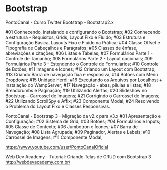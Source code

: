 # Bootstrap

PontoCanal - Curso Twitter Bootstrap - Bootstrap2.x

#01 Conhecendo, instalando e configurando o Bootstrap;
#02 Conhecendo a estrutura - Requisitos, Grids, Layout Fixo e Fluido; 
#03 Estrutura e Configuração Básica, Layouts Fixo e Fluido na Prática;
#04 Classe Offset e Tipografia de Cabeçalhos e Parágrafos;
#05 Classes de ênfase, abreviações e citações;
#06 Listas e Tabelas;
#07 Formulários Parte 1 - Controle de Tamanho;
#08 Formulários Parte 2 - Layout opcionais;
#09 Formulários Parte 3 - Estendendo o Controle de Formulários;
#10 Controle de Botões;
#11 Imagens e Ícones;
#12 Criando um Layout com Bootstrap;
#13 Criando Barra de navegação fixa e responsiva;
#14 Botões com Menu Dropdown;
#15 Unidade Herói;
#16 Executando os Arquivos por Localhost + Instalação do WampServer;
#17 Navegação - abas, pílulas e listas;
#18 Breadcrumbs e Paginação;
#19 Utilizando Alertas;
#20 Slideshow no Bootstrap - Carrossel de Imagens;
#21 Corrigindo o Carrossel de Imagens;
#22 Utilizando ScrollSpy e Affix;
#23 Componente Modal;
#24 Resolvendo o Problema do Layout Fixo e Classes Responsivas. 


PontoCanal - Bootstrap 3 - Migração da v2.x para v3.x
#01 Apresentação e Configuração;
#02 Sistema de Grid;
#03 Botões;
#04 Formulários e Inputs;
#05 Classe de Contexto;
#06 Jumbotron e Ícones;
#07 Barra de Navegação;
#08 Lista Agrupada;
#09 Paginador, Alertas e Labels;
#10 Carrossel de Imagens;
#11 Componente Modal;

https://www.youtube.com/user/PontoCanalOficial



Web Dev Academy - Tutorial: Criando Telas de CRUD com Bootstrap 3
http://webdevacademy.com.br/
